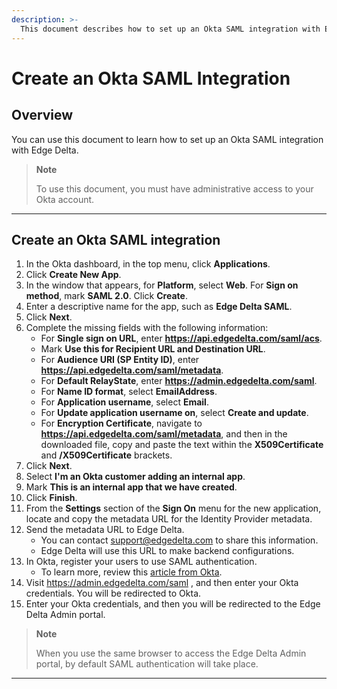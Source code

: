 ```yaml
---
description: >-
  This document describes how to set up an Okta SAML integration with Edge Delta.
---
```


# Create an Okta SAML Integration 

## Overview

You can use this document to learn how to set up an Okta SAML integration with Edge Delta. 

> **Note**
>
> To use this document, you must have administrative access to your Okta account. 

***

## Create an Okta SAML integration

1. In the Okta dashboard, in the top menu, click **Applications**. 
2. Click **Create New App**.
3. In the window that appears, for **Platform**, select **Web**. For **Sign on method**, mark **SAML 2.0**. Click **Create**. 
4. Enter a descriptive name for the app, such as **Edge Delta SAML**.
5. Click **Next**. 
6. Complete the missing fields with the following information: 
    * For **Single sign on URL**, enter **https://api.edgedelta.com/saml/acs**. 
    * Mark **Use this for Recipient URL and Destination URL**. 
    * For **Audience URI (SP Entity ID)**, enter **https://api.edgedelta.com/saml/metadata**. 
    * For **Default RelayState**, enter **https://admin.edgedelta.com/saml**. 
    * For **Name ID format**, select **EmailAddress**.
    * For **Application username**, select **Email**. 
    * For **Update application username on**, select **Create and update**.
    * For **Encryption Certificate**, navigate to **https://api.edgedelta.com/saml/metadata**, and then in the downloaded file, copy and paste the text within the **X509Certificate** and **/X509Certificate** brackets. 
7. Click **Next**. 
8. Select **I'm an Okta customer adding an internal app**.
9. Mark **This is an internal app that we have created**.
10. Click **Finish**.
11. From the **Settings** section of the **Sign On** menu for the new application, locate and copy the metadata URL for the Identity Provider metadata.
12. Send the metadata URL to Edge Delta. 
    * You can contact [support@edgedelta.com](mailto:support@edgedelta.com) to share this information. 
    * Edge Delta will use this URL to make backend configurations. 
13. In Okta, register your users to use SAML authentication. 
    * To learn more, review this [article from Okta](https://help.okta.com/en/prod/Content/Topics/users-groups-profiles/usgp-add-users.htm). 
14. Visit https://admin.edgedelta.com/saml , and then enter your Okta credentials. You will be redirected to Okta. 
15. Enter your Okta credentials, and then you will be redirected to the Edge Delta Admin portal. 

> **Note**
> 
> When you use the same browser to access the Edge Delta Admin portal, by default SAML authentication will take place. 

***
